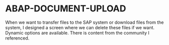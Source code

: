 # ABAP-DOCUMENT-UPLOAD
When we want to transfer files to the SAP system or download files from the system, 
I designed a screen where we can delete these files if we want. 
Dynamic options are available. There is content from the community I referenced.
